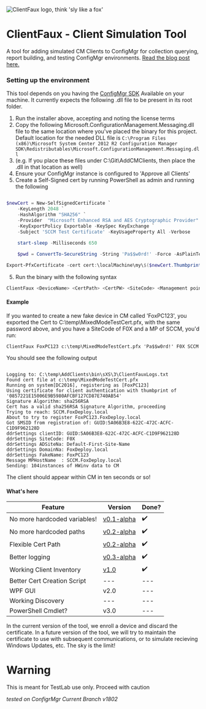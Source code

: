 ![ClientFaux logo, think 'sly like a fox'](https://foxdeploy.files.wordpress.com/2018/06/clientfaux-1.png)

# ClientFaux - Client Simulation Tool
A tool for adding simulated CM Clients to ConfigMgr for collection querying, report building, and testing ConfigMgr environments.  [Read the blog post here.](https://foxdeploy.com/2018/06/08/how-to-populate-cm-with-fake-clients/)

### Setting up the environment

This tool depends on you having the [ConfigMgr SDK](https://www.microsoft.com/en-us/download/details.aspx?id=29559) Available on your machine.  It currently expects the following .dll file to be present in its root folder.

1. Run the installer above, accepting and noting the license terms
2. Copy the following Microsoft.ConfigurationManagement.Messaging.dll file to the same location where you've placed the binary for this project.  Default location for the needed DLL file is `C:\Program Files (x86)\Microsoft System Center 2012 R2 Configuration Manager SDK\Redistributables\Microsoft.ConfigurationManagement.Messaging.dll`  
3. (e.g. If you place these files under C:\Git\AddCMClients, then place the .dll in that location as well)
4. Ensure your ConfigMgr instance is configured to 'Approve all Clients' 
5. Create a Self-Signed cert by running PowerShell as admin and running the following

````powershell

$newCert = New-SelfSignedCertificate `
    -KeyLength 2048 `
    -HashAlgorithm "SHA256" `
    -Provider  "Microsoft Enhanced RSA and AES Cryptographic Provider" `
    -KeyExportPolicy Exportable -KeySpec KeyExchange `
    -Subject 'SCCM Test Certificate' -KeyUsageProperty All -Verbose 
    
    start-sleep -Milliseconds 650

    $pwd = ConvertTo-SecureString -String 'Pa$$w0rd!' -Force -AsPlainText

Export-PfxCertificate -cert cert:\localMachine\my\$($newCert.Thumbprint) -FilePath c:\temp\MixedModeTestCert.pfx -Password $pwd -Verbose
````
5. Run the binary with the following syntax

````powershell
ClientFaux <DeviceName> <CertPath> <CertPW> <SiteCode> <Management point name>
````

#### Example

If you wanted to create a new fake device in CM called 'FoxPC123', you exported the Cert to C:\temp\MixedModeTestCert.pfx, with the same password above, and you have a SiteCode of F0X and a MP of SCCM, you'd run:

    ClientFaux FoxPC123 c:\temp\MixedModeTestCert.pfx 'Pa$$w0rd!' F0X SCCM

You should see the following output

````

Logging to: C:\temp\AddClients\bin\sXS\3\ClientFauxLogs.txt
Found cert file at c:\temp\MixedModeTestCert.pfx
Running on system[DC2016], registering as [FoxPC123]
Using certificate for client authentication with thumbprint of '0857221E15006E9B5980AFCBF127CD87E740AB54'
Signature Algorithm: sha256RSA
Cert has a valid sha256RSA Signature Algorithm, proceeding
Trying to reach: SCCM.FoxDeploy.local
About to try to register FoxPC123.FoxDeploy.local
Got SMSID from registration of: GUID:5A06B3E8-622C-472C-ACFC-C1D9F962128D
ddrSettings clientID: GUID:5A06B3E8-622C-472C-ACFC-C1D9F962128D
ddrSettings SiteCode: F0X
ddrSettings ADSiteNa: Default-First-Site-Name
ddrSettings DomainNa: FoxDeploy.local
ddrSettings FakeName: FoxPC123
Message MPHostName  : SCCM.FoxDeploy.local
Sending: 104instances of HWinv data to CM

````

The client should appear within CM in ten seconds or so!


#### What's here

| Feature  |  Version | Done? |
|---|---|---|
| No more hardcoded variables!  | [v0.1-alpha](https://github.com/1RedOne/ClientFaux/releases/tag/alpha) |✔️|
| No more hardcoded paths  | [v0.2-alpha](https://github.com/1RedOne/ClientFaux/releases/tag/alpha)  |✔️|
| Flexible Cert Path  | [v0.2-alpha](https://github.com/1RedOne/ClientFaux/releases/tag/alpha)  |✔️|
| Better logging | [v0.3-alpha](https://github.com/1RedOne/ClientFaux/releases/tag/alpha)  |✔️|
| Working Client Inventory | [v1.0](https://github.com/1RedOne/ClientFaux/releases/tag/v1.0) | ✔️|
| Better Cert Creation Script | --- |---|
|  WPF GUI | v2.0  |---|
| Working Discovery |--- |---|
| PowerShell Cmdlet? | v3.0|---|

In the current version of the tool, we enroll a device and discard the certificate.  In a future version of the tool, we will try to maintain the certificate to use with subsequent communications, or to simulate recieving Windows Updates, etc.  The sky is the limit!  

# Warning
This is meant for TestLab use only.  Proceed with caution

*tested on ConfigrMgr Current Branch v1802*
